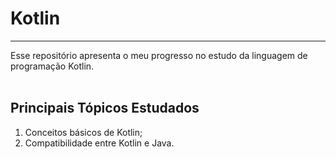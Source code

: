 # Kotlin
***

Esse repositório apresenta o meu progresso no estudo da linguagem de programação Kotlin.
<br><br>

## Principais Tópicos Estudados

1. Conceitos básicos de Kotlin;
2. Compatibilidade entre Kotlin e Java.

